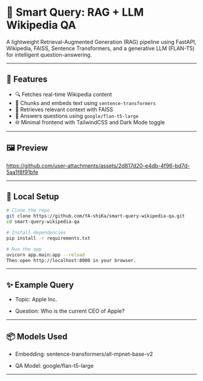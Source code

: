 # 🧠 Smart Query: RAG + LLM Wikipedia QA

A lightweight Retrieval-Augmented Generation (RAG) pipeline using FastAPI, Wikipedia, FAISS, Sentence Transformers, and a generative LLM (FLAN-T5) for intelligent question-answering.

---

## 🚀 Features

- 🔍 Fetches real-time Wikipedia content
- 🔗 Chunks and embeds text using `sentence-transformers`
- 🔎 Retrieves relevant context with FAISS
- 🤖 Answers questions using `google/flan-t5-large`
- 🌐 Minimal frontend with TailwindCSS and Dark Mode toggle

---

## 🖼️ Preview



https://github.com/user-attachments/assets/2d817d20-e4db-4f96-bd7d-5aa1f8f91bfe

---

## 🧪 Local Setup

```bash
# Clone the repo
git clone https://github.com/YA-shiKa/smart-query-wikipedia-qa.git
cd smart-query-wikipedia-qa

# Install dependencies
pip install -r requirements.txt

# Run the app
uvicorn app.main:app --reload
Then open http://localhost:8000 in your browser.
```
---

## ✨ Example Query
- Topic: Apple Inc.

- Question: Who is the current CEO of Apple?

---

## 📦 Models Used

- Embedding: sentence-transformers/all-mpnet-base-v2

- QA Model: google/flan-t5-large

---

